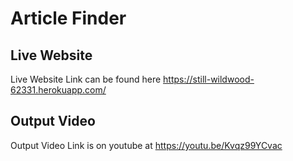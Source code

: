 # Article Finder

## Live Website
Live Website Link can be found here https://still-wildwood-62331.herokuapp.com/

## Output Video
Output Video Link is on youtube at https://youtu.be/Kvqz99YCvac
